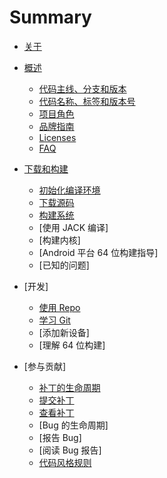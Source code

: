 # Summary

* [关于](README.md)

* [概述](overview.md)
  * [代码主线、分支和版本](code-lines.md)
  * [代码名称、标签和版本号](build-numbers.md)
  * [项目角色](roles.md)
  * [品牌指南](brands.md)
  * [Licenses](licenses.md)
  * [FAQ](fags.md)

* [下载和构建](requirements.md)
  * [初始化编译环境](initializing.md)
  * [下载源码](downloading.md)
  * [构建系统](building.md)
  * [使用 JACK 编译]
  * [构建内核]
  * [Android 平台 64 位构建指导]
  * [已知的问题]

* [开发]
  * [使用 Repo](using-repo.md)
  * [学习 Git](git-resources.md)
  * [添加新设备]
  * [理解 64 位构建]

* [参与贡献]
  * [补丁的生命周期](life-of-a-patch.md)
  * [提交补丁](submit-patches.md)
  * [查看补丁](http://review.dream.cn)
  * [Bug 的生命周期]
  * [报告 Bug]
  * [阅读 Bug 报告]
  * [代码风格规则](code-style.md)
